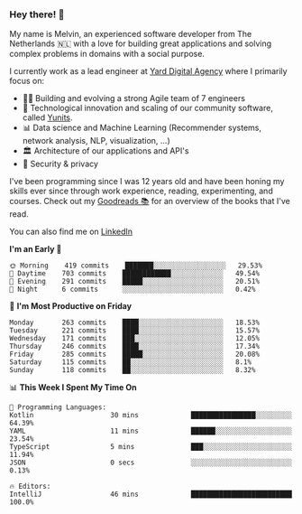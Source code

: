 ### Hey there! 👋

My name is Melvin, an experienced software developer from The Netherlands 🇳🇱 with a love for building great applications and solving complex problems in domains with a social purpose. 

I currently work as a lead engineer at [Yard Digital Agency](https://github.com/yardinternet) where I primarily focus on:

* 👏🏼 Building and evolving a strong Agile team of 7 engineers
* 🚀 Technological innovation and scaling of our community software, called [Yunits](https://www.yunits.com/).
* 📊 Data science and Machine Learning (Recommender systems, network analysis, NLP, visualization, ...)
* 🏛 Architecture of our applications and API's
* 🔐 Security & privacy

I've been programming since I was 12 years old and have been honing my skills ever since through work experience, reading, experimenting, and courses.
Check out my [Goodreads 📚](https://goodreads.com/melvinkoopmans) for an overview of the books that I've read. 

You can also find me on [LinkedIn](https://www.linkedin.com/in/melvinkoopmans)

<!--START_SECTION:waka-->
**I'm an Early 🐤** 

```text
🌞 Morning    419 commits    ███████░░░░░░░░░░░░░░░░░░   29.53% 
🌆 Daytime    703 commits    ████████████░░░░░░░░░░░░░   49.54% 
🌃 Evening    291 commits    █████░░░░░░░░░░░░░░░░░░░░   20.51% 
🌙 Night      6 commits      ░░░░░░░░░░░░░░░░░░░░░░░░░   0.42%

```
📅 **I'm Most Productive on Friday** 

```text
Monday       263 commits    ████░░░░░░░░░░░░░░░░░░░░░   18.53% 
Tuesday      221 commits    ████░░░░░░░░░░░░░░░░░░░░░   15.57% 
Wednesday    171 commits    ███░░░░░░░░░░░░░░░░░░░░░░   12.05% 
Thursday     246 commits    ████░░░░░░░░░░░░░░░░░░░░░   17.34% 
Friday       285 commits    █████░░░░░░░░░░░░░░░░░░░░   20.08% 
Saturday     115 commits    ██░░░░░░░░░░░░░░░░░░░░░░░   8.1% 
Sunday       118 commits    ██░░░░░░░░░░░░░░░░░░░░░░░   8.32%

```


📊 **This Week I Spent My Time On** 

```text
💬 Programming Languages: 
Kotlin                   30 mins             ████████████████░░░░░░░░░   64.39% 
YAML                     11 mins             ██████░░░░░░░░░░░░░░░░░░░   23.54% 
TypeScript               5 mins              ███░░░░░░░░░░░░░░░░░░░░░░   11.94% 
JSON                     0 secs              ░░░░░░░░░░░░░░░░░░░░░░░░░   0.13%

🔥 Editors: 
IntelliJ                 46 mins             █████████████████████████   100.0%

```


<!--END_SECTION:waka-->
